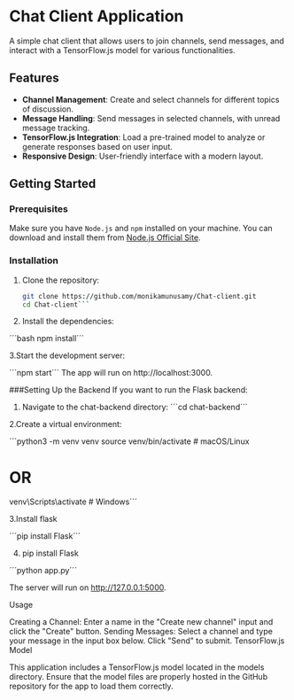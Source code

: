 # Chat Client Application

A simple chat client that allows users to join channels, send messages, and interact with a TensorFlow.js model for various functionalities.

## Features

- **Channel Management**: Create and select channels for different topics of discussion.
- **Message Handling**: Send messages in selected channels, with unread message tracking.
- **TensorFlow.js Integration**: Load a pre-trained model to analyze or generate responses based on user input.
- **Responsive Design**: User-friendly interface with a modern layout.

## Getting Started

### Prerequisites

Make sure you have `Node.js` and `npm` installed on your machine. You can download and install them from [Node.js Official Site](https://nodejs.org/).

### Installation

1. Clone the repository:

   ```bash
   git clone https://github.com/monikamunusamy/Chat-client.git
   cd Chat-client```

2. Install the dependencies:
  
 ´´´bash 
 npm install´´´

3.Start the development server:

´´´npm start´´´
The app will run on http://localhost:3000.

###Setting Up the Backend
If you want to run the Flask backend:

1. Navigate to the chat-backend directory:
   ´´´cd chat-backend´´´

2.Create a virtual environment:

´´´python3 -m venv venv
source venv/bin/activate  # macOS/Linux
# OR 
venv\Scripts\activate  # Windows´´´

3.Install flask

´´´pip install Flask´´´

4. pip install Flask

´´´python app.py´´´

The server will run on http://127.0.0.1:5000.

Usage

Creating a Channel: Enter a name in the "Create new channel" input and click the "Create" button.
Sending Messages: Select a channel and type your message in the input box below. Click "Send" to submit.
TensorFlow.js Model

This application includes a TensorFlow.js model located in the models directory. Ensure that the model files are properly hosted in the GitHub repository for the app to load them correctly.







